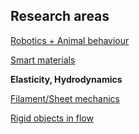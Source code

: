 ## Research areas

[Robotics + Animal behaviour](./robotics)

[Smart materials](./material)

**Elasticity, Hydrodynamics**

[Filament/Sheet mechanics](./sheet_morph)

[Rigid objects in flow](./mr_eqn)
